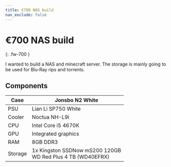 ```yaml
---
title: €700 NAS build
nav_exclude: false
---
```


# €700 NAS build
{: .fw-700 }

I wanted to build a NAS and minecraft server. The storage is mainly going to be used for Blu-Ray rips and torrents.

## Components
| Case    | Jonsbo N2 White                                                 |
|---------|-----------------------------------------------------------------|
| PSU     | Lian Li SP750 White                                             |
| Cooler  | Noctua NH-L9i                                                   |
| CPU     | Intel Core i5 4670K                                             |
| GPU     | Integrated graphics                                             |
| RAM     | 8GB DDR3                                                        |
| Storage | 1x Kingston SSDNow mS200   120GB<br>WD Red Plus 4 TB (WD40EFRX) |
